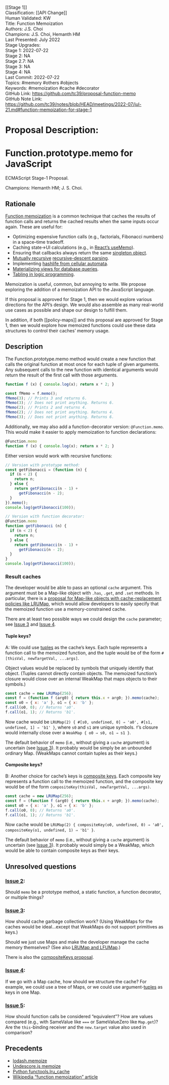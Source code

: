 [[Stage 1]]<br>Classification: [[API Change]] <br>Human Validated: KW<br>Title: Function Memoization<br>Authors: J.S. Choi<br>Champions: J.S. Choi, Hemanth HM<br>Last Presented: July 2022<br>Stage Upgrades:<br>Stage 1: 2022-07-22  
Stage 2: NA  
Stage 2.7: NA  
Stage 3: NA  
Stage 4: NA<br>Last Commit: 2022-07-22<br>Topics: #memory #others #objects<br>Keywords: #memoization #cache #decorator <br>GitHub Link: https://github.com/tc39/proposal-function-memo <br>GitHub Note Link: https://github.com/tc39/notes/blob/HEAD/meetings/2022-07/jul-21.md#function-memoization-for-stage-1
# Proposal Description:
# Function.prototype.memo for JavaScript
ECMAScript Stage-1 Proposal.

Champions: Hemanth HM; J. S. Choi.

## Rationale
[Function memoization][] is a common technique that caches the results of
function calls and returns the cached results when the same inputs occur again.
These are useful for:

* Optimizing expensive function calls (e.g., factorials, Fibonacci numbers) in a space–time tradeoff.
* Caching state→UI calculations (e.g., in [React’s useMemo][]).
* Ensuring that callbacks always return the same [singleton object][].
* [Mutually recursive][] [recursive-descent parsing][].
* Implementing [hashlife from cellular automata][hashlife].
* [Materializing views for database queries][materialized views].
* [Tabling in logic programming][logic tabling].

[function memoization]: https://en.wikipedia.org/wiki/Memoization
[React’s useMemo]: https://reactjs.org/docs/hooks-reference.html#usememo
[singleton object]: https://en.wikipedia.org/wiki/Singleton_pattern
[mutually recursive]: https://en.wikipedia.org/wiki/Mutual_recursion
[recursive-descent parsing]: https://en.wikipedia.org/wiki/Recursive_descent_parser
[hashlife]: https://en.wikipedia.org/wiki/Hashlife
[materialized views]: https://en.wikipedia.org/wiki/Materialized_view
[logic tabling]: https://www.metalevel.at/prolog/memoization

Memoization is useful, common, but annoying to write.
We propose exploring the addition of a memoization API to the JavaScript language.

If this proposal is approved for Stage 1, then we would explore various
directions for the API’s design. We would also assemble as many real-world use
cases as possible and shape our design to fulfill them.

In addition, if both [[policy-maps]] and this proposal are approved for
Stage 1, then we would explore how memoized functions could use these data
structures to control their caches’ memory usage.

[proposal-policy-map-set]: https://github.com/js-choi/proposal-policy-map-set

## Description
The Function.prototype.memo method would create a new function that calls the
original function at most once for each tuple of given arguments. Any
subsequent calls to the new function with identical arguments would return the
result of the first call with those arguments.

```js
function f (x) { console.log(x); return x * 2; }

const fMemo = f.memo();
fMemo(3); // Prints 3 and returns 6.
fMemo(3); // Does not print anything. Returns 6.
fMemo(2); // Prints 2 and returns 4.
fMemo(2); // Does not print anything. Returns 4.
fMemo(3); // Does not print anything. Returns 6.
```

Additionally, we may also add a function-decorator version: `@Function.memo`.
This would make it easier to apply memoization to function declarations:

```js
@Function.memo
function f (x) { console.log(x); return x * 2; }
```

Either version would work with recursive functions:

```js
// Version with prototype method:
const getFibonacci = (function (n) {
  if (n < 2) {
    return n;
  } else {
    return getFibonacci(n - 1) +
      getFibonacci(n - 2);
  }
}).memo();
console.log(getFibonacci(100));

// Version with function decorator:
@Function.memo
function getFibonacci (n) {
  if (n < 2) {
    return n;
  } else {
    return getFibonacci(n - 1) +
      getFibonacci(n - 2);
  }
}
console.log(getFibonacci(100));
```

### Result caches
The developer would be able to pass an optional `cache` argument. This argument
must be a Map-like object with `.has`, `.get`, and `.set` methods. In
particular, there is a [proposal for Map-like objects with cache-replacement
policies like LRUMap][proposal-policy-map-set], which would allow developers to
easily specify that the memoized function use a memory-constrained cache.

[proposal-policy-map-set]: https://github.com/js-choi/proposal-policy-map-set

There are at least two possible ways we could design the `cache` parameter; see
[Issue 3][] and [Issue 4][].

#### Tuple keys?
A: We could use [tuples][] as the cache’s keys. Each tuple represents a
function call to the memoized function, and the tuple would be of the form `#[thisVal, newTargetVal, ...args]`.

Object values would be replaced by symbols that uniquely identify that object.
(Tuples cannot directly contain objects. The memoized function’s closure would
close over an internal WeakMap that maps objects to their symbols.)

```js
const cache = new LRUMap(256);
const f = (function f (arg0) { return this.x + arg0; }).memo(cache);
const o0 = { x: 'a' }, o1 = { x: 'b' };
f.call(o0, 0); // Returns 'a0'.
f.call(o1, 1); // Returns 'b1'.
```

Now cache would be `LRUMap(2) { #[s0, undefined, 0] ⇒ 'a0', #[s1, undefined, 1]
⇒ 'b1' }`, where `s0` and `s1` are unique symbols. `f`’s closure would
internally close over a `WeakMap { o0 ⇒ s0, o1 ⇒ s1 }`.

The default behavior of `memo` (i.e., without giving a `cache` argument) is uncertain (see [Issue 3][]). It probably would be simply be an unbounded ordinary Map. (WeakMaps cannot contain tuples as their keys.)

[tuples]: https://github.com/tc39/proposal-record-tuple

#### Composite keys?
B: Another choice for cache’s keys is [composite keys][]. Each composite key
represents a function call to the memoized function, and the composite key would be of the form `compositeKey(thisVal, newTargetVal, ...args)`.

```js
const cache = new LRUMap(256);
const f = (function f (arg0) { return this.x + arg0; }).memo(cache);
const o0 = { x: 'a' }, o1 = { x: 'b' };
f.call(o0, 0); // Returns 'a0'.
f.call(o1, 1); // Returns 'b1'.
```

Now cache would be `LRUMap(2) { compositeKey(o0, undefined, 0) ⇒ 'a0',
compositeKey(o1, undefined, 1) ⇒ 'b1' }`.

The default behavior of `memo` (i.e., without giving a `cache` argument) is
uncertain (see [Issue 3][]). It probably would simply be a WeakMap,
which would be able to contain composite keys as their keys.

[composite keys]: https://github.com/tc39/proposal-richer-keys/tree/master/compositeKey

## Unresolved questions

### [Issue 2][]:
Should `memo` be a prototype method, a static function, a function decorator,
or multiple things?

### [Issue 3][]:
How should cache garbage collection work? (Using WeakMaps for the caches would
be ideal…except that WeakMaps do not support primitives as keys.)

Should we just use Maps and make the developer manage the cache memory
themselves? (See also [LRUMap and LFUMap][].)

There is also the [compositeKeys proposal][].

[LRUMap and LFUMap]: https://github.com/js-choi/proposal-policy-map-set
[compositeKeys proposal]: (https://github.com/tc39/proposal-richer-keys/tree/master/compositeKey)

### [Issue 4][]:
If we go with a Map cache, how should we structure the cache? For example, we
could use a tree of Maps, or we could use argument-[tuples][] as keys in one
Map.

[tuples]: https://github.com/tc39/proposal-record-tuple

### [Issue 5][]:
How should function calls be considered “equivalent”? How are values compared
(e.g., with SameValue like `===` or SameValueZero like `Map.get`)? Are the
`this`-binding receiver and the `new.target` value also used in comparison?

## Precedents

* [lodash.memoize](https://lodash.com/docs/4.17.15#memoize)
* [Undescore.js memoize](https://underscorejs.org/#memoize)
* [Python functools.lru_cache][]
* [Wikipedia “function memoization” article][function memoization]

[Python functools.lru_cache]: https://docs.python.org/3/library/functools.html#functools.lru_cache

[Issue 2]: https://github.com/js-choi/proposal-function-memo/issues/2
[Issue 3]: https://github.com/js-choi/proposal-function-memo/issues/3
[Issue 4]: https://github.com/js-choi/proposal-function-memo/issues/4
[Issue 5]: https://github.com/js-choi/proposal-function-memo/issues/5
<br>